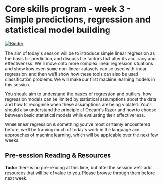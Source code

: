 # Core skills program - week 3 - Simple predictions, regression and statistical model building

[![Binder](https://mybinder.org/badge.svg)](https://mybinder.org/v2/gh/core-skills/03-simple-predictions.git/master)

The aim of today's session will be to introduce simple linear regression as the basis for prediction, and discuss the factors that alter its accuracy and effectiveness. We'll move onto more complex linear regression situations and show how even some non-linear datasets can be used with linear regression, and then we'll show how these tools can also be used classification problems.  We will make our first machine learning models in this session.

You should aim to understand the basics of regression and outliers, how regression models can be limited by statistical assumptions about the data and how to recognise when these assumptions are being violated.  You'll should also understand the principle of Occam's Razor and how to choose between basic statistical models while evaluating their effectiveness.

While linear regression is something you've most certainly encountered before, we'll be framing much of today's work in the language and approaches of machine learning, which will be applicable over the next few weeks.

## Pre-session Reading & Resources

**Todo:** there is no pre-reading at this time, but after the session we'll add resources that will be of value to you.  Please browse through them before next week.

